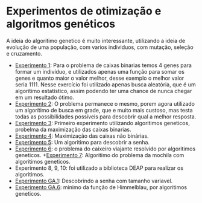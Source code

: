 # Experimentos de otimização e algoritmos genéticos

A ideia do algoritimo genetico é muito interessante, utilizando a ideia de evolução de uma população, com varios individuos, com mutação, seleção e cruzamento.

+ [Experimento 1](experimento%20A.01%20-%20busca%20aleatoria.ipynb): Para o problema de caixas binarias temos 4 genes para formar um indivíduo, e utilizados apenas uma função para somar os genes e quanto maior o valor melhor, desse exemplo o melhor valor seria 1111. Nesse exercício foi utilizado apenas busca aleatória, que é um algorítimo estatístico, assim podendo ter uma chance de nunca chegar em um resultado ótimo.
+ [Experimento 2](experimento%20A.02%20-%20busca%20em%20grade.ipynb): O problema permanece o mesmo, porem agora utilizado um algorítimo de busca em grade, que e muito mais custoso, mas testa todas as possibilidades possíveis para descobrir qual a melhor resposta.
+ [Experimento 3](experimento%20A.03%20-%20algoritmo%20genetico.ipynb): Primeiro experimento utilizando algoritimos geneticos, probelma da maximização das caixas binarias.
+ [Experimento 4](experimento%20A.04%20-%20caixas%20nao-binarias.ipynb): Maximização das caixas não binárias.
+ [Experimento 5](experimento%20A.05%20-%20descobrindo%20a%20senha.ipynb): Um algoritimo para descobrir a senha.
+ [Experimento 6](experimento%20A.06%20-%20o%20caixeiro%20viajante.ipynb): o problema do caixeiro viajante resolvido por algoritimos geneticos.
+[Experimento 7](experimento%20A.07%20-%20aplicando%20restricoes.ipynb): Algoritimo do problema da mochila com algoritimos geneticos.
+ Experimento 8, 9, 10: foi utilizado a biblioteca DEAP para realizar os algoritimos.
+ [Experimento GA.1](experimento%20GA.01%20-%20senha%20de%20tamanho%20variavel.ipynb): Descobrindo a senha com tamanho variavel.
+ [Experimento GA.6](experimento%20GA.06%20-%20Himmelblau%20e%20sua%20funcao.ipynb): minimo da função de Himmelblau, por algoritimos geneticos.
